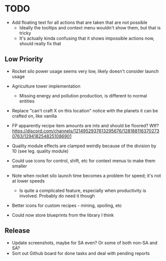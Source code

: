 # TODO

- Add floating text for all actions that are taken that are not possible
  - Ideally the tooltips and context menu wouldn't show them, but that is tricky
  - It's actually kinda confusing that it shows impossible actions now, should really fix that

## Low Priority

- Rocket silo power usage seems very low, likely doesn't consider launch usage
- Agriculture tower implementation
  - Missing energy and pollution production, is different to normal entities
- Replace "can't craft X on this location" notice with the planets it can be crafted on, like vanilla
- FP apparently recipe item amounts are ints and should be floored? Wtf?
  https://discord.com/channels/1214952937613295676/1281881163702730763/1294182548251086901

- Quality module effects are clamped weirdly because of the division by 10 (see leg. quality module)
- Could use icons for control, shift, etc for context menus to make them smaller
- Note when rocket silo launch time becomes a problem for speed; it's not at lower speeds
  - Is quite a complicated feature, especially when productivity is involved. Probably do need it though
- Better icons for custom recipes - mining, spoiling, etc
- Could now store blueprints from the library I think

## Release

- Update screenshots, maybe for SA even? Or some of both non-SA and SA?
- Sort out Github board for done tasks and deal with pending reports
